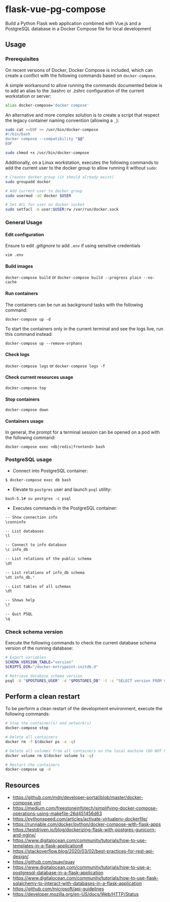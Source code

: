 # flask-vue-pg-compose

Build a Python Flask web application combined with Vue.js and a PostgreSQL database in a Docker Compose file for local development

## Usage

### Prerequisites

On recent versions of Docker, Docker Compose is included, which can create a conflict with the following commands based on `docker-compose`.

A simple workaround to allow running the commands documented below is to add an alias to the .bashrc or .zshrc configuration of the current workstation or server:

```bash
alias docker-compose='docker compose'
```

An alternative and more complex solution is to create a script that respect the legacy container naming convention (allowing a `_`):

```bash
sudo cat <<EOF >> /usr/bin/docker-compose
#!/bin/bash
docker compose --compatibility "$@"
EOF

sudo chmod +x /usr/bin/docker-compose
```

Additionally, on a Linux workstation, executes the following commands to add the current user to the docker group to allow running it without `sudo`:

```bash
# Creates docker group (it should already exist)
sudo groupadd docker

# Add current user to docker group
sudo usermod -aG docker $USER

# Set ACL for user on docker socket
sudo setfacl -m user:$USER:rw /var/run/docker.sock
```

### General Usage

#### Edit configuration

Ensure to edit *.gitignore* to add `.env` if using sensitive credentials

`vim .env`

#### Build images

`docker-compose build` or `docker-compose build --progress plain --no-cache`

#### Run containers

The containers can be run as background tasks with the following command:

`docker-compose up -d`

To start the containers only in the current terminal and see the logs live, run this command instead:

`docker-compose up --remove-orphans`

#### Check logs

`docker-compose logs` or `docker-compose logs -f`

#### Check current resources usage

`docker-compose top`

#### Stop containers

`docker-compose down`

#### Containers usage

In general, the prompt for a terminal session can be opened on a pod with the following command:

`docker-compose exec <db|redis|frontend> bash`

### PostgreSQL usage

* Connect into PostgreSQL container:

`$ docker-compose exec db bash`

* Elevate to `postgres` user and launch `psql` utility:

`bash-5.1# su postgres -c psql`

* Executes commands in the PostgreSQL container:

```bash
-- Show connection info
\conninfo

-- List databases
\l

-- Connect to info database
\c info_db

-- List relations of the public schema
\dt

-- List relations of info_db schema
\dt info_db.*

-- List tables of all schemas
\dt

-- Shows help
\?

-- Quit PSQL
\q
```

### Check schema version

Execute the following commands to check the current database schema version of the running database:

```bash
# Export variables
SCHEMA_VERSION_TABLE="version"
SCRIPTS_DIR="/docker-entrypoint-initdb.d"

# Retrieve database schema version
psql -U "$POSTGRES_USER" -d "$POSTGRES_DB" -t -c "SELECT version FROM $SCHEMA_VERSION_TABLE"
```

## Perform a clean restart

To be perform a clean restart of the development environment, execute the following commands:

```bash
# Stop the container(s) and network(s)
docker-compose stop

# Delete all containers
docker rm -f $(docker ps -a -q)

# Delete all volumes from all containers on the local machine (DO NOT RUN IN PRODUCTION)
docker volume rm $(docker volume ls -q)

# Restart the containers
docker-compose up -d
```

## Resources

* <https://github.com/mdn/developer-portal/blob/master/docker-compose.yml>
* <https://medium.com/freestoneinfotech/simplifying-docker-compose-operations-using-makefile-26d451456d63>
* <https://pythonspeed.com/articles/activate-virtualenv-dockerfile/>
* <https://runnable.com/docker/python/docker-compose-with-flask-apps>
* <https://testdriven.io/blog/dockerizing-flask-with-postgres-gunicorn-and-nginx/>
* <https://www.digitalocean.com/community/tutorials/how-to-use-templates-in-a-flask-application#>
* <https://stackoverflow.blog/2020/03/02/best-practices-for-rest-api-design/>
* <https://github.com/quay/quay>
* <https://www.digitalocean.com/community/tutorials/how-to-use-a-postgresql-database-in-a-flask-application>
* <https://www.digitalocean.com/community/tutorials/how-to-use-flask-sqlalchemy-to-interact-with-databases-in-a-flask-application>
* <https://github.com/microsoft/api-guidelines>
* <https://developer.mozilla.org/en-US/docs/Web/HTTP/Status>
